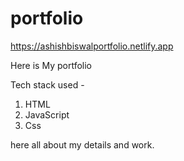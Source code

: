# portfolio

https://ashishbiswalportfolio.netlify.app

Here is My portfolio

Tech stack used -
1) HTML
2) JavaScript
3) Css

here all about my details and work.
